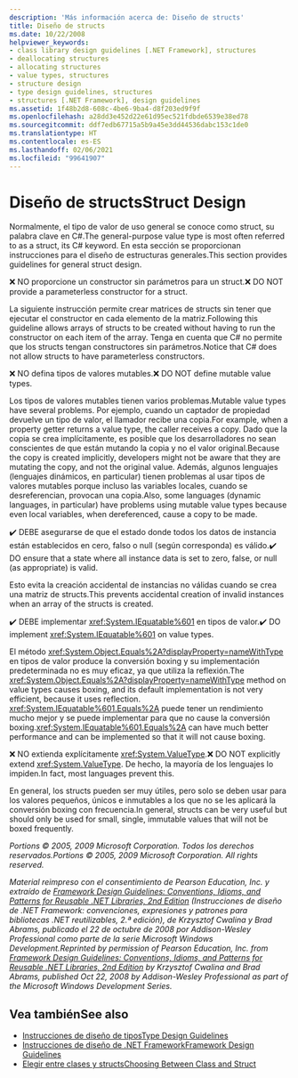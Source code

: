 ```yaml
---
description: 'Más información acerca de: Diseño de structs'
title: Diseño de structs
ms.date: 10/22/2008
helpviewer_keywords:
- class library design guidelines [.NET Framework], structures
- deallocating structures
- allocating structures
- value types, structures
- structure design
- type design guidelines, structures
- structures [.NET Framework], design guidelines
ms.assetid: 1f48b2d8-608c-4be6-9ba4-d8f203ed9f9f
ms.openlocfilehash: a28dd3e452d22e61d95ec521fdbde6539e38ed78
ms.sourcegitcommit: ddf7edb67715a5b9a45e3dd44536dabc153c1de0
ms.translationtype: HT
ms.contentlocale: es-ES
ms.lasthandoff: 02/06/2021
ms.locfileid: "99641907"
---
```

# <a name="struct-design"></a><span data-ttu-id="e8c2e-103">Diseño de structs</span><span class="sxs-lookup"><span data-stu-id="e8c2e-103">Struct Design</span></span>

<span data-ttu-id="e8c2e-104">Normalmente, el tipo de valor de uso general se conoce como struct, su palabra clave en C#.</span><span class="sxs-lookup"><span data-stu-id="e8c2e-104">The general-purpose value type is most often referred to as a struct, its C# keyword.</span></span> <span data-ttu-id="e8c2e-105">En esta sección se proporcionan instrucciones para el diseño de estructuras generales.</span><span class="sxs-lookup"><span data-stu-id="e8c2e-105">This section provides guidelines for general struct design.</span></span>

 <span data-ttu-id="e8c2e-106">❌ NO proporcione un constructor sin parámetros para un struct.</span><span class="sxs-lookup"><span data-stu-id="e8c2e-106">❌ DO NOT provide a parameterless constructor for a struct.</span></span>

 <span data-ttu-id="e8c2e-107">La siguiente instrucción permite crear matrices de structs sin tener que ejecutar el constructor en cada elemento de la matriz.</span><span class="sxs-lookup"><span data-stu-id="e8c2e-107">Following this guideline allows arrays of structs to be created without having to run the constructor on each item of the array.</span></span> <span data-ttu-id="e8c2e-108">Tenga en cuenta que C# no permite que los structs tengan constructores sin parámetros.</span><span class="sxs-lookup"><span data-stu-id="e8c2e-108">Notice that C# does not allow structs to have parameterless constructors.</span></span>

 <span data-ttu-id="e8c2e-109">❌ NO defina tipos de valores mutables.</span><span class="sxs-lookup"><span data-stu-id="e8c2e-109">❌ DO NOT define mutable value types.</span></span>

 <span data-ttu-id="e8c2e-110">Los tipos de valores mutables tienen varios problemas.</span><span class="sxs-lookup"><span data-stu-id="e8c2e-110">Mutable value types have several problems.</span></span> <span data-ttu-id="e8c2e-111">Por ejemplo, cuando un captador de propiedad devuelve un tipo de valor, el llamador recibe una copia.</span><span class="sxs-lookup"><span data-stu-id="e8c2e-111">For example, when a property getter returns a value type, the caller receives a copy.</span></span> <span data-ttu-id="e8c2e-112">Dado que la copia se crea implícitamente, es posible que los desarrolladores no sean conscientes de que están mutando la copia y no el valor original.</span><span class="sxs-lookup"><span data-stu-id="e8c2e-112">Because the copy is created implicitly, developers might not be aware that they are mutating the copy, and not the original value.</span></span> <span data-ttu-id="e8c2e-113">Además, algunos lenguajes (lenguajes dinámicos, en particular) tienen problemas al usar tipos de valores mutables porque incluso las variables locales, cuando se desreferencian, provocan una copia.</span><span class="sxs-lookup"><span data-stu-id="e8c2e-113">Also, some languages (dynamic languages, in particular) have problems using mutable value types because even local variables, when dereferenced, cause a copy to be made.</span></span>

 <span data-ttu-id="e8c2e-114">✔️ DEBE asegurarse de que el estado donde todos los datos de instancia están establecidos en cero, falso o null (según corresponda) es válido.</span><span class="sxs-lookup"><span data-stu-id="e8c2e-114">✔️ DO ensure that a state where all instance data is set to zero, false, or null (as appropriate) is valid.</span></span>

 <span data-ttu-id="e8c2e-115">Esto evita la creación accidental de instancias no válidas cuando se crea una matriz de structs.</span><span class="sxs-lookup"><span data-stu-id="e8c2e-115">This prevents accidental creation of invalid instances when an array of the structs is created.</span></span>

 <span data-ttu-id="e8c2e-116">✔️ DEBE implementar <xref:System.IEquatable%601> en tipos de valor.</span><span class="sxs-lookup"><span data-stu-id="e8c2e-116">✔️ DO implement <xref:System.IEquatable%601> on value types.</span></span>

 <span data-ttu-id="e8c2e-117">El método <xref:System.Object.Equals%2A?displayProperty=nameWithType> en tipos de valor produce la conversión boxing y su implementación predeterminada no es muy eficaz, ya que utiliza la reflexión.</span><span class="sxs-lookup"><span data-stu-id="e8c2e-117">The <xref:System.Object.Equals%2A?displayProperty=nameWithType> method on value types causes boxing, and its default implementation is not very efficient, because it uses reflection.</span></span> <span data-ttu-id="e8c2e-118"><xref:System.IEquatable%601.Equals%2A> puede tener un rendimiento mucho mejor y se puede implementar para que no cause la conversión boxing.</span><span class="sxs-lookup"><span data-stu-id="e8c2e-118"><xref:System.IEquatable%601.Equals%2A> can have much better performance and can be implemented so that it will not cause boxing.</span></span>

 <span data-ttu-id="e8c2e-119">❌ NO extienda explícitamente <xref:System.ValueType>.</span><span class="sxs-lookup"><span data-stu-id="e8c2e-119">❌ DO NOT explicitly extend <xref:System.ValueType>.</span></span> <span data-ttu-id="e8c2e-120">De hecho, la mayoría de los lenguajes lo impiden.</span><span class="sxs-lookup"><span data-stu-id="e8c2e-120">In fact, most languages prevent this.</span></span>

 <span data-ttu-id="e8c2e-121">En general, los structs pueden ser muy útiles, pero solo se deben usar para los valores pequeños, únicos e inmutables a los que no se les aplicará la conversión boxing con frecuencia.</span><span class="sxs-lookup"><span data-stu-id="e8c2e-121">In general, structs can be very useful but should only be used for small, single, immutable values that will not be boxed frequently.</span></span>

 <span data-ttu-id="e8c2e-122">*Portions © 2005, 2009 Microsoft Corporation. Todos los derechos reservados.*</span><span class="sxs-lookup"><span data-stu-id="e8c2e-122">*Portions © 2005, 2009 Microsoft Corporation. All rights reserved.*</span></span>

 <span data-ttu-id="e8c2e-123">*Material reimpreso con el consentimiento de Pearson Education, Inc. y extraído de [Framework Design Guidelines: Conventions, Idioms, and Patterns for Reusable .NET Libraries, 2nd Edition](https://www.informit.com/store/framework-design-guidelines-conventions-idioms-and-9780321545619) (Instrucciones de diseño de .NET Framework: convenciones, expresiones y patrones para bibliotecas .NET reutilizables, 2.ª edición), de Krzysztof Cwalina y Brad Abrams, publicado el 22 de octubre de 2008 por Addison-Wesley Professional como parte de la serie Microsoft Windows Development.*</span><span class="sxs-lookup"><span data-stu-id="e8c2e-123">*Reprinted by permission of Pearson Education, Inc. from [Framework Design Guidelines: Conventions, Idioms, and Patterns for Reusable .NET Libraries, 2nd Edition](https://www.informit.com/store/framework-design-guidelines-conventions-idioms-and-9780321545619) by Krzysztof Cwalina and Brad Abrams, published Oct 22, 2008 by Addison-Wesley Professional as part of the Microsoft Windows Development Series.*</span></span>

## <a name="see-also"></a><span data-ttu-id="e8c2e-124">Vea también</span><span class="sxs-lookup"><span data-stu-id="e8c2e-124">See also</span></span>

- [<span data-ttu-id="e8c2e-125">Instrucciones de diseño de tipos</span><span class="sxs-lookup"><span data-stu-id="e8c2e-125">Type Design Guidelines</span></span>](type.md)
- [<span data-ttu-id="e8c2e-126">Instrucciones de diseño de .NET Framework</span><span class="sxs-lookup"><span data-stu-id="e8c2e-126">Framework Design Guidelines</span></span>](index.md)
- [<span data-ttu-id="e8c2e-127">Elegir entre clases y structs</span><span class="sxs-lookup"><span data-stu-id="e8c2e-127">Choosing Between Class and Struct</span></span>](choosing-between-class-and-struct.md)
